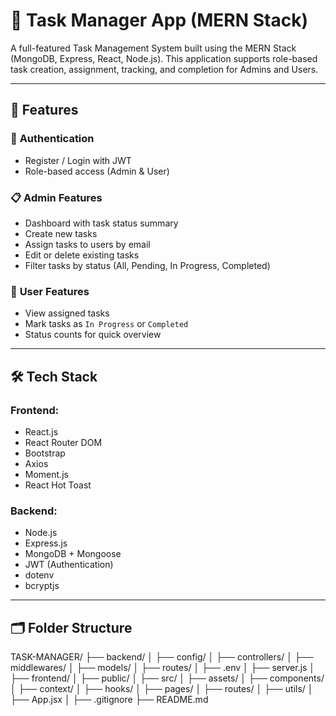# 📝 Task Manager App (MERN Stack)

A full-featured Task Management System built using the MERN Stack (MongoDB, Express, React, Node.js). This application supports role-based task creation, assignment, tracking, and completion for Admins and Users.

---

## 🚀 Features

### 👤 **Authentication**
- Register / Login with JWT
- Role-based access (Admin & User)

### 📋 **Admin Features**
- Dashboard with task status summary
- Create new tasks
- Assign tasks to users by email
- Edit or delete existing tasks
- Filter tasks by status (All, Pending, In Progress, Completed)

### 👥 **User Features**
- View assigned tasks
- Mark tasks as `In Progress` or `Completed`
- Status counts for quick overview

---

## 🛠️ Tech Stack

### Frontend:
- React.js
- React Router DOM
- Bootstrap
- Axios
- Moment.js
- React Hot Toast

### Backend:
- Node.js
- Express.js
- MongoDB + Mongoose
- JWT (Authentication)
- dotenv
- bcryptjs

---

## 🗂️ Folder Structure
TASK-MANAGER/
├── backend/
│ ├── config/
│ ├── controllers/
│ ├── middlewares/
│ ├── models/
│ ├── routes/
│ ├── .env
│ ├── server.js
│
├── frontend/
│ ├── public/
│ ├── src/
│ ├── assets/
│ ├── components/
│ ├── context/
│ ├── hooks/
│ ├── pages/
│ ├── routes/
│ ├── utils/
│ ├── App.jsx
│
├── .gitignore
├── README.md


